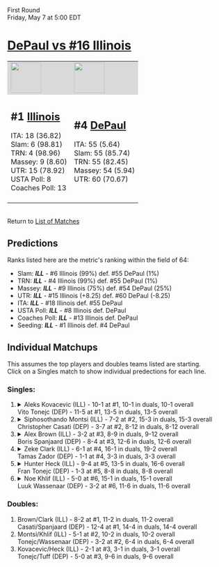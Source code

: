 First Round  
Friday, May 7 at 5:00 EDT
# [DePaul vs #16 Illinois](https://www.ncaa.com/game/5833373) 

<table>  
<tr style="background-color: #d9d9d9 !important"><td><a href="#"><img src="https://www.ncaa.com/sites/default/files/images/logos/schools/i/illinois.70.png" width="70" height="70" /></a></td><td><a href="#"><img src="https://www.ncaa.com/sites/default/files/images/logos/schools/d/depaul.70.png" width="70" height="70" /></a></td></tr>
<tr><td>  

<h2>#1 <a href="#">Illinois</a></h2>  
ITA: 18 (36.82)<br>  
Slam: 6 (98.81)<br>  
TRN: 4 (98.96)<br>  
Massey: 9 (8.60)<br>  
UTR: 15 (78.92)<br>  
USTA Poll: 8<br>  
Coaches Poll: 13<br>  
<br>  

</td><td>  

<h2>#4 <a href="#">DePaul</a></h2>  
ITA: 55 (5.64)<br>  
Slam: 55 (85.74)<br>  
TRN: 55 (82.45)<br>  
Massey: 54 (5.94)<br>  
UTR: 60 (70.67)<br>  
<br>  

</td></tr></table>  


<br>Return to [List of Matches](../index.md)  

## Predictions  

Ranks listed here are the metric's ranking within the field of 64:  
- Slam: ***ILL*** - #6 Illinois (99%) def. #55 DePaul (1%)  
- TRN: ***ILL*** - #4 Illinois (99%) def. #55 DePaul (1%)  
- Massey: ***ILL*** - #9 Illinois (75%) def. #54 DePaul (25%)  
- UTR: ***ILL*** - #15 Illinois (+8.25) def. #60 DePaul (-8.25)  
- ITA: ***ILL*** - #18 Illinois def. #55 DePaul  
- USTA Poll: ***ILL*** - #8 Illinois def. DePaul  
- Coaches Poll: ***ILL*** - #13 Illinois def. DePaul  
- Seeding: ***ILL*** - #1 Illinois def. #4 DePaul  

## Individual Matchups  
This assumes the top players and doubles teams listed are starting.  
Click on a Singles match to show individual predections for each line.  
### Singles:  

<ol>
<li><details><summary markdown="span">
Aleks Kovacevic (ILL) - 10-1 at #1, 10-1 in duals, 10-1 overall<br>Vito Tonejc (DEP) - 11-5 at #1, 13-5 in duals, 13-5 overall
</summary><h4>Predictions</h4><ul>
<li>Slam: <b><i>VT</i></b> - #30 Virginia Tech (56%) def. #35 Texas Tech (44%)</li>  
</ul></details></li>
<li><details><summary markdown="span">
Siphosothando Montsi (ILL) - 7-2 at #2, 15-3 in duals, 15-3 overall<br>Christopher Casati (DEP) - 3-7 at #2, 8-12 in duals, 8-12 overall
</summary><h4>Predictions</h4><ul>
<li>Slam: <b><i>VT</i></b> - #30 Virginia Tech (56%) def. #35 Texas Tech (44%)</li>  
</ul></details></li>
<li><details><summary markdown="span">
Alex Brown (ILL) - 3-2 at #3, 8-9 in duals, 9-12 overall<br>Boris Spanjaard (DEP) - 8-4 at #3, 12-6 in duals, 12-6 overall
</summary><h4>Predictions</h4><ul>
<li>Slam: <b><i>VT</i></b> - #30 Virginia Tech (56%) def. #35 Texas Tech (44%)</li>  
</ul></details></li>
<li><details><summary markdown="span">
Zeke Clark (ILL) - 6-1 at #4, 16-1 in duals, 19-2 overall<br>Tamas Zador (DEP) - 1-1 at #4, 3-3 in duals, 3-3 overall
</summary><h4>Predictions</h4><ul>
<li>Slam: <b><i>VT</i></b> - #30 Virginia Tech (56%) def. #35 Texas Tech (44%)</li>  
</ul></details></li>
<li><details><summary markdown="span">
Hunter Heck (ILL) - 9-4 at #5, 13-5 in duals, 16-6 overall<br>Fran Tonejc (DEP) - 1-3 at #5, 8-8 in duals, 8-8 overall
</summary><h4>Predictions</h4><ul>
<li>Slam: <b><i>VT</i></b> - #30 Virginia Tech (56%) def. #35 Texas Tech (44%)</li>  
</ul></details></li>
<li><details><summary markdown="span">
Noe Khlif (ILL) - 5-0 at #6, 15-1 in duals, 15-1 overall<br>Luuk Wassenaar (DEP) - 3-2 at #6, 11-6 in duals, 11-6 overall
</summary><h4>Predictions</h4><ul>
<li>Slam: <b><i>VT</i></b> - #30 Virginia Tech (56%) def. #35 Texas Tech (44%)</li>  
</ul></details></li>
</ol>

### Doubles:  
1. Brown/Clark (ILL) - 8-2 at #1, 11-2 in duals, 11-2 overall  
   Casati/Spanjaard (DEP) - 12-4 at #1, 14-4 in duals, 14-4 overall
2. Montsi/Khlif (ILL) - 5-1 at #2, 10-2 in duals, 10-2 overall  
   Tonejc/Wassenaar (DEP) - 3-2 at #2, 6-4 in duals, 6-4 overall
3. Kovacevic/Heck (ILL) - 2-1 at #3, 3-1 in duals, 3-1 overall  
   Tonejc/Tuff (DEP) - 5-0 at #3, 9-6 in duals, 9-6 overall